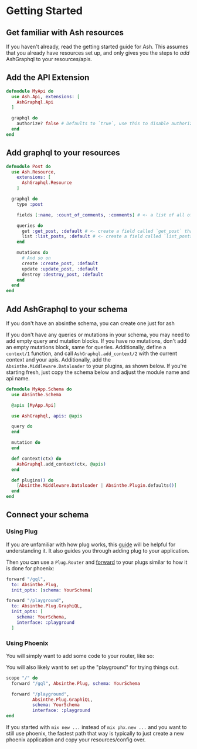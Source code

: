 # Getting Started

## Get familiar with Ash resources

If you haven't already, read the getting started guide for Ash. This assumes that you already have resources set up, and only gives you the steps to _add_ AshGraphql to your resources/apis.

## Add the API Extension

```elixir
defmodule MyApi do
  use Ash.Api, extensions: [
    AshGraphql.Api
  ]

  graphql do
    authorize? false # Defaults to `true`, use this to disable authorization for the entire API (you probably only want this while prototyping)
  end
end
```

## Add graphql to your resources

```elixir
defmodule Post do
  use Ash.Resource,
    extensions: [
      AshGraphql.Resource
    ]

  graphql do
    type :post

    fields [:name, :count_of_comments, :comments] # <- a list of all of the attributes/relationships/aggregates to include in the graphql API

    queries do
      get :get_post, :default # <- create a field called `get_post` that uses the `default` read action to fetch a single post
      list :list_posts, :default # <- create a field called `list_posts` that uses the `default` read action to fetch a list of posts
    end

    mutations do
      # And so on
      create :create_post, :default
      update :update_post, :default
      destroy :destroy_post, :default
    end
  end
end
```

## Add AshGraphql to your schema

If you don't have an absinthe schema, you can create one just for ash

If you don't have any queries or mutations in your schema, you may
need to add empty query and mutation blocks. If you have no mutations,
don't add an empty mutations block, same for queries. Additionally,
define a `context/1` function, and call `AshGraphql.add_context/2` with
the current context and your apis. Additionally, add the `Absinthe.Middleware.Dataloader`
to your plugins, as shown below. If you're starting fresh, just copy the schema below and
adjust the module name and api name.

```elixir
defmodule MyApp.Schema do
  use Absinthe.Schema

  @apis [MyApp.Api]

  use AshGraphql, apis: @apis

  query do
  end

  mutation do
  end

  def context(ctx) do
    AshGraphql.add_context(ctx, @apis)
  end

  def plugins() do
    [Absinthe.Middleware.Dataloader | Absinthe.Plugin.defaults()]
  end
end
```

## Connect your schema

### Using Plug

If you are unfamiliar with how plug works, this [guide](https://elixirschool.com/en/lessons/specifics/plug/#dependencies) will be helpful for understanding it. It also guides you through
adding plug to your application.

Then you can use a `Plug.Router` and [forward](https://hexdocs.pm/plug/Plug.Router.html#forward/2) to your plugs similar to how it is done for phoenix:

```elixir
forward "/gql",
  to: Absinthe.Plug,
  init_opts: [schema: YourSchema]

forward "/playground",
  to: Absinthe.Plug.GraphiQL,
  init_opts: [
    schema: YourSchema,
    interface: :playground
  ]
```

### Using Phoenix

You will simply want to add some code to your router, like so:

You will also likely want to set up the "playground" for trying things out.

```elixir
scope "/" do
  forward "/gql", Absinthe.Plug, schema: YourSchema

  forward "/playground",
          Absinthe.Plug.GraphiQL,
          schema: YourSchema
          interface: :playground
end
```

If you started with `mix new ...` instead of `mix phx.new ...` and you want to
still use phoenix, the fastest path that way is typically to just create a new
phoenix application and copy your resources/config over.
